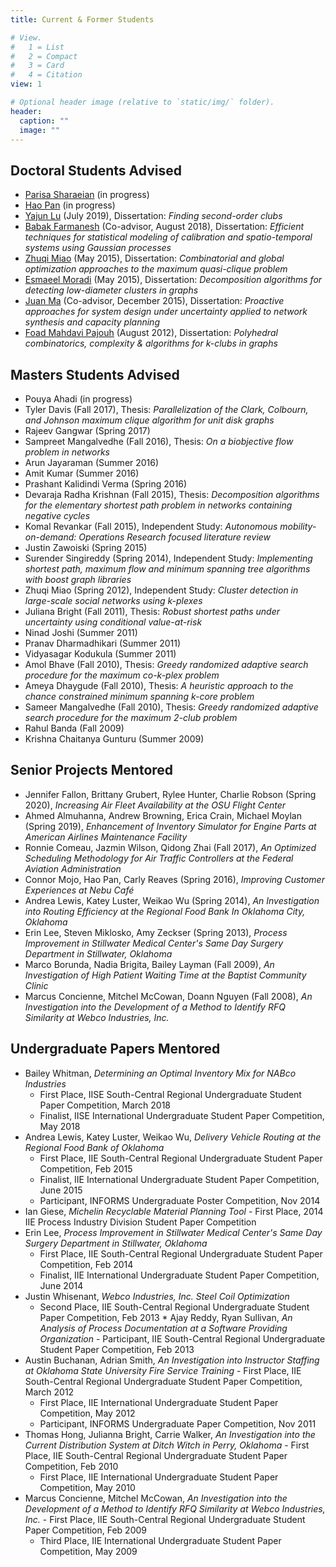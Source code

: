 ```yaml
---
title: Current & Former Students

# View.
#   1 = List
#   2 = Compact
#   3 = Card
#   4 = Citation
view: 1

# Optional header image (relative to `static/img/` folder).
header:
  caption: ""
  image: ""
---
```

## Doctoral Students Advised
* [Parisa Sharaeian](https://www.linkedin.com/in/parisa-sahraeian-950a47143/) (in progress)
* [Hao Pan](https://www.linkedin.com/in/hao-pan-9b905456) (in progress)
* [Yajun Lu](https://www.linkedin.com/in/yajunlu) (July 2019), Dissertation: _Finding second-order clubs_
* [Babak Farmanesh](https://www.linkedin.com/in/babak-farmanesh-660009104) (Co-advisor, August 2018), Dissertation: _Efficient techniques for statistical modeling of calibration and spatio-temporal systems using Gaussian processes_
* [Zhuqi Miao](https://www.linkedin.com/in/zhuqi-miao-84579a54) (May 2015), Dissertation: _Combinatorial and global optimization approaches to the maximum quasi-clique problem_
* [Esmaeel Moradi](https://www.linkedin.com/in/esmaeel-moradi-ph-d-786b7748) (May 2015), Dissertation: _Decomposition algorithms for detecting low-diameter clusters in graphs_
* [Juan Ma](https://www.linkedin.com/in/juan-ma-58763a38) (Co-advisor, December 2015), Dissertation: _Proactive approaches for system design under uncertainty applied to network synthesis and capacity planning_
* [Foad Mahdavi Pajouh](https://www.umb.edu/faculty_staff/bio/foad_mahdavi_pajouh) (August 2012), Dissertation: _Polyhedral combinatorics, complexity & algorithms for k-clubs in graphs_
## Masters Students Advised
* Pouya Ahadi (in progress)
* Tyler Davis (Fall 2017), Thesis: _Parallelization of the Clark, Colbourn, and Johnson maximum clique algorithm for unit disk graphs_
* Rajeev Gangwar (Spring 2017)
* Sampreet Mangalvedhe (Fall 2016), Thesis:  _On a biobjective flow problem in networks_
* Arun Jayaraman (Summer 2016)
* Amit Kumar (Summer 2016)
* Prashant Kalidindi Verma (Spring 2016)
* Devaraja Radha Krishnan (Fall 2015), Thesis: _Decomposition algorithms for the elementary shortest path problem in networks containing negative cycles_
* Komal Revankar (Fall 2015), Independent Study: _Autonomous mobility-on-demand: Operations Research focused literature review_
* Justin Zawoiski (Spring 2015)
* Surender Singireddy (Spring 2014), Independent Study: _Implementing shortest path, maximum flow and minimum spanning tree algorithms with boost graph libraries_
* Zhuqi Miao (Spring 2012), Independent Study: _Cluster detection in large-scale social networks using k-plexes_
* Juliana Bright (Fall 2011), Thesis: _Robust shortest paths under uncertainty using conditional value-at-risk_
* Ninad Joshi (Summer 2011)
* Pranav Dharmadhikari (Summer 2011)
* Vidyasagar Kodukula (Summer 2011)
* Amol Bhave (Fall 2010), Thesis: _Greedy randomized adaptive search procedure for the maximum co-k-plex problem_
* Ameya Dhaygude (Fall 2010), Thesis: _A heuristic approach to the chance constrained minimum spanning k-core problem_
* Sameer Mangalvedhe (Fall 2010), Thesis: _Greedy randomized adaptive search procedure for the maximum 2-club problem_
* Rahul Banda (Fall 2009)
* Krishna Chaitanya Gunturu (Summer 2009)
## Senior Projects Mentored
* Jennifer Fallon, Brittany Grubert, Rylee Hunter, Charlie Robson (Spring 2020), _Increasing Air Fleet Availability at the OSU Flight Center_
* Ahmed Almuhanna, Andrew Browning, Erica Crain, Michael Moylan (Spring 2019), _Enhancement of Inventory Simulator for Engine Parts at American Airlines Maintenance Facility_
* Ronnie Comeau, Jazmin Wilson, Qidong Zhai (Fall 2017), _An Optimized Scheduling Methodology for Air Traffic Controllers at the Federal Aviation Administration_
* Connor Mojo, Hao Pan, Carly Reaves (Spring 2016), _Improving Customer Experiences at Nebu Café_
* Andrea Lewis, Katey Luster, Weikao Wu (Spring 2014), _An Investigation into Routing Efficiency at the Regional Food Bank In Oklahoma City, Oklahoma_
* Erin Lee, Steven Miklosko, Amy Zeckser (Spring 2013), _Process Improvement in Stillwater Medical Center's Same Day Surgery Department in Stillwater, Oklahoma_
* Marco Borunda, Nadia Brigita, Bailey Layman (Fall 2009), _An Investigation of High Patient Waiting Time at the Baptist Community Clinic_
* Marcus Concienne, Mitchel McCowan, Doann Nguyen (Fall 2008), _An Investigation into the Development of a Method to Identify RFQ Similarity at Webco Industries, Inc._
## Undergraduate Papers Mentored
* Bailey Whitman, _Determining an Optimal Inventory Mix for NABco Industries_
  - First Place, IISE South-Central Regional Undergraduate Student Paper Competition, March 2018
  - Finalist, IISE International Undergraduate Student Paper Competition, May 2018
* Andrea Lewis, Katey Luster, Weikao Wu, _Delivery Vehicle Routing at the Regional Food Bank of Oklahoma_
  - First Place, IIE South-Central Regional Undergraduate Student Paper Competition, Feb 2015
  - Finalist, IIE International Undergraduate Student Paper Competition, June 2015
  - Participant, INFORMS Undergraduate Poster Competition, Nov 2014
* Ian Giese, _Michelin Recyclable Material Planning Tool_
  ​- First Place,  2014 IIE Process Industry Division Student Paper Competition
* Erin Lee, _Process Improvement in Stillwater Medical Center's Same Day Surgery Department in Stillwater, Oklahoma_
  - First Place, IIE South-Central Regional Undergraduate Student Paper Competition, Feb 2014
  - Finalist, IIE International Undergraduate Student Paper Competition, June 2014
* Justin Whisenant, _Webco Industries, Inc. Steel Coil Optimization_
  - Second Place, IIE South-Central Regional Undergraduate Student Paper Competition, Feb 2013
​* Ajay Reddy, Ryan Sullivan, _An Analysis of Process Documentation at a Software Providing Organization_
  ​- Participant, IIE South-Central Regional Undergraduate Student Paper Competition, Feb 2013
* Austin Buchanan, Adrian Smith, _An Investigation into Instructor Staffing at Oklahoma State University Fire Service Training_
  ​- First Place, IIE South-Central Regional Undergraduate  Student Paper Competition, March 2012
  - First Place, IIE International Undergraduate Student Paper Competition, May 2012
  - Participant, INFORMS Undergraduate Paper Competition, Nov 2011
* Thomas Hong, Julianna Bright, Carrie Walker, _An Investigation into the Current Distribution System at Ditch Witch in Perry, Oklahoma_
  ​- ​First Place, IIE South-Central Regional Undergraduate  Student Paper Competition, Feb 2010
  - First Place, IIE International Undergraduate Student Paper Competition, May 2010
* Marcus Concienne, Mitchel McCowan, _An Investigation into the Development of a Method to Identify RFQ Similarity at Webco Industries, Inc._
  ​- First Place, IIE South-Central Regional Undergraduate Student Paper Competition, Feb 2009
  - Third Place, IIE International Undergraduate Student Paper Competition, May 2009
